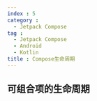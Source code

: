 ```yaml
---
index : 5
category :
  - Jetpack Compose
tag :
  - Jetpack Compose
  - Android
  - Kotlin
title : Compose生命周期
---
```


## 可组合项的生命周期

